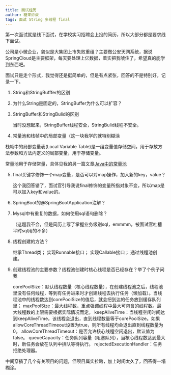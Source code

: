 ```yaml
---
title: 面试经历
author: 糖果炒蛋
tags: 面试 String 多线程 final
---
```




第一次面试就是线下面试，在学校实习招聘会上投的简历，所以大部分都是要求线下面试。

公司是小微企业，貌似是大集团上市失败重组？主要做公安天网系统，据说SpringCloud是主要框架，每天要处理上亿数据，着实把我唬住了，希望真的能学到东西吧。

面试只是走个形式，我觉得还是挺简单的，但是有点紧张，回答的不是特别好，记录一下。

1. String和StringBufffer的区别

2. 为什么String是固定的，StringBuffer为什么可以扩容？

3. StringBuffer和StringBulid的区别

   当时没想起来，StringBuffer线程安全，StringBulid线程不安全。

4. 常量池和栈帧中的局部变量（这一块我学的就特别糊涂

  栈帧中的局部变量表(Local Variable Table)是一组变量值存储空间，用于存放方法参数和方法内定义的局部变量，用于存储变量。
  
  常量池用于存储常量，具体见我的另一篇文章[Java中的常量池](https://groundzeros.github.io/2021/06/04/Java%E5%B8%B8%E9%87%8F%E6%B1%A0.html)

5. final关键字修饰一个map变量，是否可以对map操作，加入新的key，value？

   这个我回答错了，面试官引导我说final修饰的变量所指对象不变，所以map是可以加入key和value的。

6. SpringBoot的@SpringBootApplication注解？

7. Mysql中有重复的数据，如何使用sql语句删除？

   （这题我不会，但是简历上写了掌握业务级别sql，emmmm，被面试官吐槽平时sql用的不多）

8. 线程创建的方法？

   继承Thread类；
   实现Runnable接口；
   实现Callable接口；
   通过线程池创建。

9. 创建线程池的主要参数？线程池创建时核心线程是否已经存在？举了个例子问我

   corePoolSize：默认线程数量（核心线程数量），在创建线程池之后，线程池里没有任何线程，等到有任务进来时才创建线程去执行任务（懒加载）。当线程池中的线程数达到corePoolSize的值后，就会把到达的任务放到缓存队列里；
   maxPoolSize：最大线程数，重点强调线程中最大可包含的线程数。最大线程数的上限需要根据实际情况而定。
   keepAliveTime：当线程空闲时间达到keepAliveTime，该线程会退出，直到线程数量等于corePoolSize。如果allowCoreThreadTimeout设置为true，则所有线程均会退出直到线程数量为0。
   allowCoreThreadTimeout：是否允许核心线程空闲退出，默认值为false。
   queueCapacity：任务队列容量（阻塞队列），当核心线程数达到最大时，新任务会放在队列中排队等待执行。
   rejectedExecutionHandler：任务拒绝处理器。
   
   
中间穿插了几个有关项目的问题，但项目属实拉跨，加上时间太久了，回答得一塌糊涂。

